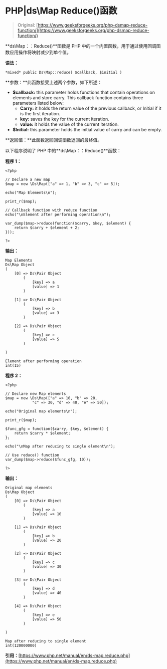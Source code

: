 # PHP|ds\Map Reduce()函数

> Original: [https://www.geeksforgeeks.org/php-dsmap-reduce-function/](https://www.geeksforgeeks.org/php-dsmap-reduce-function/)

**ds\Map：：Reduce()**函数是 PHP 中的一个内置函数，用于通过使用回调函数应用操作将映射减少到单个值。

**语法：**

```
*mixed* public Ds\Map::reduce( $callback, $initial )
```

**参数：**此函数接受上述两个参数，如下所述：

*   **$callback:** this parameter holds functions that contain operations on elements and store carry. This callback function contains three parameters listed below:
    *   **Carry:** it holds the return value of the previous callback, or Initial if it is the first iteration.
    *   **key:** saves the key for the current iteration.
    *   **value:** it holds the value of the current iteration.
*   **$Initial:** this parameter holds the initial value of carry and can be empty.

**返回值：**此函数返回回调函数返回的最终值。

以下程序说明了 PHP 中的**ds\Map：：Reduce()**函数：

**程序 1：**

```
<?php 

// Declare a new map
$map = new \Ds\Map(["a" => 1, "b" => 3, "c" => 5]); 

echo("Map Elements\n"); 

print_r($map); 

// Callback function with reduce function 
echo("\nElement after performing operation\n"); 

var_dump($map->reduce(function($carry, $key, $element) { 
    return $carry + $element + 2; 
})); 

?> 
```

**输出：**

```
Map Elements
Ds\Map Object
(
    [0] => Ds\Pair Object
        (
            [key] => a
            [value] => 1
        )

    [1] => Ds\Pair Object
        (
            [key] => b
            [value] => 3
        )

    [2] => Ds\Pair Object
        (
            [key] => c
            [value] => 5
        )

)

Element after performing operation
int(15)

```

**程序 2：**

```
<?php 

// Declare new Map elements
$map = new \Ds\Map(["a" => 10, "b" => 20,
            "c" => 30, "d" => 40, "e" => 50]); 

echo("Original map elements\n"); 

print_r($map); 

$func_gfg = function($carry, $key, $element) { 
    return $carry * $element; 
}; 

echo("\nMap after reducing to single element\n"); 

// Use reduce() function 
var_dump($map->reduce($func_gfg, 10)); 

?> 
```

**输出：**

```
Original map elements
Ds\Map Object
(
    [0] => Ds\Pair Object
        (
            [key] => a
            [value] => 10
        )

    [1] => Ds\Pair Object
        (
            [key] => b
            [value] => 20
        )

    [2] => Ds\Pair Object
        (
            [key] => c
            [value] => 30
        )

    [3] => Ds\Pair Object
        (
            [key] => d
            [value] => 40
        )

    [4] => Ds\Pair Object
        (
            [key] => e
            [value] => 50
        )

)

Map after reducing to single element
int(120000000)

```

**引用：**[https://www.php.net/manual/en/ds-map.reduce.php](https://www.php.net/manual/en/ds-map.reduce.php)